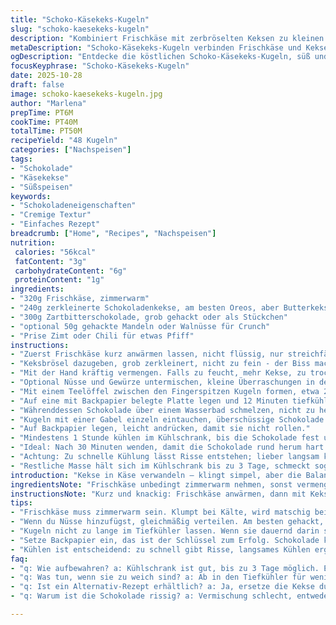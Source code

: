 ```yaml
---
title: "Schoko-Käsekeks-Kugeln"
slug: "schoko-kaesekeks-kugeln"
description: "Kombiniert Frischkäse mit zerbröselten Keksen zu kleinen Kugeln, die in Schokolade getaucht werden. Variationen mit Nussstückchen oder Gewürzen möglich. Kühlzeit und Gefriertricks sorgen für optimale Festigkeit, ohne Zutaten zu verändern. Eignet sich auch als süßer Snack oder Desserthäppchen. Die Textur spielt die Hauptrolle: cremig innen, knackige Schokolade außen."
metaDescription: "Schoko-Käsekeks-Kugeln verbinden Frischkäse und Kekse zu einem cremigen und knackigen Snack, perfekt als Dessert oder für zwischendurch."
ogDescription: "Entdecke die köstlichen Schoko-Käsekeks-Kugeln, süß und cremig, ein Genuss für jeden Anlass."
focusKeyphrase: "Schoko-Käsekeks-Kugeln"
date: 2025-10-28
draft: false
image: schoko-kaesekeks-kugeln.jpg
author: "Marlena"
prepTime: PT6M
cookTime: PT40M
totalTime: PT50M
recipeYield: "48 Kugeln"
categories: ["Nachspeisen"]
tags:
- "Schokolade"
- "Käsekekse"
- "Süßspeisen"
keywords:
- "Schokoladeneigenschaften"
- "Cremige Textur"
- "Einfaches Rezept"
breadcrumb: ["Home", "Recipes", "Nachspeisen"]
nutrition: 
 calories: "56kcal"
 fatContent: "3g"
 carbohydrateContent: "6g"
 proteinContent: "1g"
ingredients:
- "320g Frischkäse, zimmerwarm"
- "240g zerkleinerte Schokoladenkekse, am besten Oreos, aber Butterkekse gehen auch"
- "300g Zartbitterschokolade, grob gehackt oder als Stückchen"
- "optional 50g gehackte Mandeln oder Walnüsse für Crunch"
- "Prise Zimt oder Chili für etwas Pfiff"
instructions:
- "Zuerst Frischkäse kurz anwärmen lassen, nicht flüssig, nur streichfähig."
- "Keksbrösel dazugeben, grob zerkleinert, nicht zu fein - der Biss macht’s."
- "Mit der Hand kräftig vermengen. Falls zu feucht, mehr Kekse, zu trocken, minimal Frischkäse."
- "Optional Nüsse und Gewürze untermischen, kleine Überraschungen in der Masse."
- "Mit einem Teelöffel zwischen den Fingerspitzen Kugeln formen, etwa 2,5cm Durchmesser im Original, hier kleiner: 2cm reicht."
- "Auf eine mit Backpapier belegte Platte legen und 12 Minuten tiefkühlen. Achtung: Tiefkühler nicht überfüllen, klumpen vermeiden."
- "Währenddessen Schokolade über einem Wasserbad schmelzen, nicht zu heiß, cremig glänzend, fast seidig."
- "Kugeln mit einer Gabel einzeln eintauchen, überschüssige Schokolade abtropfen lassen."
- "Auf Backpapier legen, leicht andrücken, damit sie nicht rollen."
- "Mindestens 1 Stunde kühlen im Kühlschrank, bis die Schokolade fest und die Kugeln durchgekühlt sind."
- "Ideal: Nach 30 Minuten wenden, damit die Schokolade rund herum hart wird – erzielt gleichmäßige Textur."
- "Achtung: Zu schnelle Kühlung lässt Risse entstehen; lieber langsam kühlen und gut beobachten."
- "Restliche Masse hält sich im Kühlschrank bis zu 3 Tage, schmeckt sogar intensiver nach kurzer Ruhezeit."
introduction: "Kekse in Käse verwandeln – klingt simpel, aber die Balance macht den Unterschied. Früher hab ich zu viel Frischkäse genutzt, Kugeln wurden matschig, Schokolade riss, unansehnlich. Jetzt weiß ich: die Konsistenz der Masse und der Schokoladenguss brauchen Zeit und Fingerspitzengefühl. Kleine, kühle Episoden im Tiefkühler helfen bei der Formgebung. Die Schokolade darf weder zu dick noch zu dünn sein, sonst fühlt sich das Ganze entweder pampig oder hart an. Überraschungszutaten wie ein Hauch Zimt oder Nüsse bringen Spannung, sind aber kein Muss. Wichtig: gut gekühlt servieren, damit sich die Aromen entfalten und die Struktur hält. Am besten probieren nach mindestens ein paar Stunden Ruhezeit. Keine Hektik, das Resultat springt sofort ins Auge – glänzend, knackig, cremig."
ingredientsNote: "Frischkäse unbedingt zimmerwarm nehmen, sonst vermengt sich nichts richtig, zu kalt klumpt die Masse, zu warm wird sie zu weich. Kekse grob zerbröseln, keine Pulverküche, Textur zählt. Statt Schokoladenkekse können Butterkekse oder sogar herbe Vollkornkekse funktionieren, bringen andere Geschmackstöne. Schokolade darf ruhig Zartbitter sein; etwas Milchschokolade bringt Süßkraft. Wer keine Nüsse mag, kann Kokosraspeln oder kleine Kaffeebohnenstückchen probieren – sorgt für unerwartete Spannung. Gewürze vorsichtig dosieren, man will keine Kitchen Explosion. Backpapier unbedingt verwenden, ohne klebt gern Schoko-Katastrophe fest. Tiefkühler nicht überladen, Kugeln brauchen Freiraum, sonst werden sie flach oder verziehen sich."
instructionsNote: "Kurz und knackig: Frischkäse anwärmen, dann mit Keksen flott vermengen. Masse zwischen den Fingern kneten – anfühlen ist hier entscheidend. Kugeln in Form bringen mit leicht angefeuchteten Händen, nichts klebt mehr. Kurz tiefkühlen macht sie fest, hält Form. Die Schokolade im Wasserbad langsam und mit Ruhe schmelzen. Zu heiße Schokolade zerstört Struktur, zu kühle schmilzt nicht richtig. Kugeln in Schokolade tauchen, überschüssige abschütteln, sonst Pfützen. Auf Backpapier legen, nicht bewegen, alles muss erst hart werden. Kühlschrank ist der beste Freund, langsam hat alles Zeit. Werbung vergessen – Timing durchsensorische Feinheiten ersetzen. Beobachten, fühlen, riechen: weiß glänzend heißt fest, samtig heißt bereit. So werden kleine Kugeln zum großen Erlebnis."
tips:
- "Frischkäse muss zimmerwarm sein. Klumpt bei Kälte, wird matschig bei Wärme. Augen auf bei der Konsistenz. Brösel die Kekse nur grob, damit der Biss erhalten bleibt. Staubige Kekse sind kein Hit."
- "Wenn du Nüsse hinzufügst, gleichmäßig verteilen. Am besten gehackt, fördert den Crunch. Denke an Ausgewogenheit, zu viel ist überladen. Zimt bringt eine unerwartete Note, dosiere behutsam. Experimentiere."
- "Kugeln nicht zu lange im Tiefkühler lassen. Wenn sie dauernd darin sind, kriegen sie eine steinige Oberfläche. Lieber kurz, dann wieder raus. Schokolade schmelzen ist Kunst. Zu heiß macht sie krisselig, zu kalt schmilzt sie nicht richtig."
- "Setze Backpapier ein, das ist der Schlüssel zum Erfolg. Schokolade klebt gern, das will niemand. Kugeln vor dem Eintauchen leicht antrocknen lassen. Schneller weiterarbeiten führt zu hübschen Pfützen."
- "Kühlen ist entscheidend: zu schnell gibt Risse, langsames Kühlen ergibt die perfekte Textur. Nach zwei bis drei Stunden ist der Geschmack am intensivsten. Hab Geduld, das Warten wird belohnt."
faq:
- "q: Wie aufbewahren? a: Kühlschrank ist gut, bis zu 3 Tage möglich. Essbare Blüten dürfen an die Luft, die verlieren schnell. Auch gefrieren ist möglich, aber Schokolade kann leiden."
- "q: Was tun, wenn sie zu weich sind? a: Ab in den Tiefkühler für wenige Minuten. Kontrollieren, nicht zu lange. Ist die Schokolade schon drin? Die wird schnell hart. Mache heute eine größere Portion."
- "q: Ist ein Alternativ-Rezept erhältlich? a: Ja, ersetze die Kekse durch glutenfreie Optionen. Mandeln oder Vollkornkekse sind interessant. Achte beim Schmelzen von Schokolade auf die Temperatur. Es ist ein Balanceakt."
- "q: Warum ist die Schokolade rissig? a: Vermischung schlecht, entweder überhitzt oder Wasser im Spiel. Trockene Löffel sind wichtig. Timing ist alles beim Schmelzen. Geduld bringt die besten Ergebnisse."

---
```

